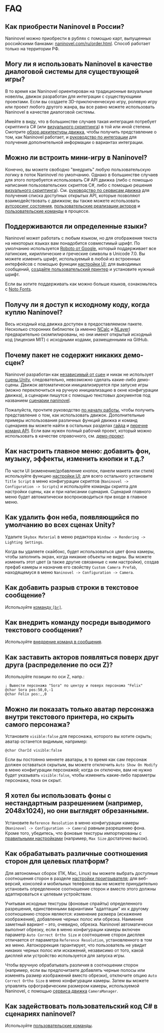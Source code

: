 ﻿# FAQ

## Как приобрести Naninovel в России?

Naninovel можно приобрести в рублях с помощью карт, выпущенных российскими банками: [naninovel.com/ru/order.html](https://naninovel.com/ru/order.html). Способ работает только на территории РФ.

## Могу ли я использовать Naninovel в качестве диалоговой системы для существующей игры?

В то время как Naninovel ориентирован на традиционные визуальные новеллы, движок разработан для интеграции с существующими проектами. Если вы создаете 3D-приключенческую игру, ролевую игру или проект любого другого жанра, вы все равно можете использовать Naninovel в качестве диалоговой системы.

Имейте в виду, что в большинстве случаев такая интеграция потребует скриптинга C# (или [визуального скриптинга](/ru/guide/visual-scripting.md)) в той или иной степени. Смотрите [обзор архитектуры движка](/ru/guide/engine-architecture.md), чтобы получить представление о том, как Naninovel работает, и [руководство по интеграции](/ru/guide/integration-options.md) для получения дополнительной информации о вариантах интеграции.

## Можно ли встроить мини-игру в Naninovel?

Конечно, вы можете свободно "внедрить" любую пользовательскую логику в поток Naninovel по умолчанию. Однако в большинстве случаев для этого потребуется использовать C# API движка (либо с помощью написания пользовательских скриптов C#, либо с помощью решения [визуального скриптинга](/ru/guide/visual-scripting.md)). См. [руководство по сервисам движка](/ru/guide/engine-services.md) для получения списка доступных открытых API, которые позволяют взаимодействовать с движком; вы также можете использовать [аутсорсинг состояния](/ru/guide/state-management.md#пользовательское-состояние), [пользовательские реализации акторов](/ru/guide/state-management.md#пользовательское-состояние) и [пользовательские команды](/ru/guide/custom-commands.md) в процессе.

## Поддерживаются ли определенные языки?

Naninovel может работать с любым языком, но для отображения текста на некоторых языках вам понадобится совместимый шрифт. По умолчанию используется [Roboto от Google](https://fonts.google.com/specimen/Roboto), который поддерживает все латинские, кириллические и греческие символы в Unicode 7.0. Вы можете изменить шрифт, используемый в любой из встроенных интерфейсов с помощью функции [настройки UI](/ru/guide/user-interface.md#кастомизация-UI); для выводимых сообщений, [создайте пользовательский принтер](/ru/guide/text-printers.md#добавление-пользовательских-принтеров) и установите нужный шрифт.

Если вы хотите поддерживать как можно больше языков, ознакомьтесь с [Noto Fonts](https://www.google.com/get/noto/).

## Получу ли я доступ к исходному коду, когда куплю Naninovel?

Весь исходный код движка доступен в предоставляемом пакете. Несколько сторонних библиотек (а именно [NCalc](https://github.com/ncalc/ncalc) и [NLayer](https://github.com/naudio/NLayer)) предварительно скомпилированы, но они имеют открытый исходный код (лицензия MIT) с исходными кодами, размещенными на GitHub.

## Почему пакет не содержит никаких демо-сцен?

Naninovel разработан как [независимый от сцен](/ru/guide/engine-architecture.md#независимость-от-сцен) и никак не использует [сцены Unity](https://docs.unity3d.com/Manual/CreatingScenes.html), следовательно, невозможно сделать какие-либо демо-сцены. Движок автоматически инициализируется при запуске игры (можно переключиться на ручную инициализацию в окне конфигурации движка), а сценарии пишутся с помощью текстовых документов под названием [сценарии naninovel](/ru/guide/naninovel-scripts.md).

Пожалуйста, прочтите руководство [по началу работы](/ru/guide/getting-started.md), чтобы получить представление о том, как использовать движок. Дополнительные примеры использования различных функций движка и команд сценариев вы можете найти в остальных разделах [гайда](/ru/guide/index.md) и [перечне команд API](/ru/api/index.md). Если вам нужен полный рабочий проект, который можно использовать в качестве справочного, см. [демо-проект](/ru/guide/getting-started.html#demo-project).

## Как настроить главное меню: добавить фон, музыку, эффекты, изменить кнопки и т.д.?

По части UI (изменение/добавление кнопок, панели макета или стиля) используйте функцию [настройки UI](/ru/guide/user-interface.md#кастомизация-UI); для всего остального установите `Title Script` в меню конфигурации скриптов (`Naninovel -> Configuration -> Scripts`) и используйте команды скрипта для настройки сцены, как и при написании сценария. Сценарий главного меню будет автоматически воспроизводиться при входе в главное меню.

## Как удалить фон неба, появляющийся по умолчанию во всех сценах Unity?

Удалите `Skybox Material` в меню редактора `Window -> Rendering -> Lighting Settings`.

Когда вы удаляете скайбокс, будет использоваться цвет фона камеры, чтобы заполнить экран, когда никакие объекты не видны. Вы можете изменить этот цвет (а также другие связанные с ним настройки), создав префаб камеры и назначив его свойству `Custom Camera Prefab`, находящемуся в меню `Naninovel -> Configuration -> Camera`.

## Как добавить разрыв строки в текстовое сообщение?

Используйте [команду `[br]`](/ru/api/#br).

## Как внедрить команду посреди выводимого текстового сообщения?

Используйте [внедрение команд в сообщения](/ru/guide/naninovel-scripts.md#встраивание-команд).

## Как заставить акторов появляться поверх друг друга (распределение по оси Z)?

Используйте позиции по оси Z, напр.:

```nani
; Вывести персонажа "Sora" по центру и поверх персонажа "Felix"
@char Sora pos:50,0,-1
@char Felix pos:,,0
```

## Можно ли показать только аватар персонажа внутри текстового принтера, но скрыть самого персонажа?

Установите `visible:false` для персонажа, которого вы хотите скрыть; аватар останется видимым, например:

```nani
@char CharId visible:false
```

Если вы постоянно меняете аватары, в то время как сам персонаж должен оставаться скрытым, вы можете отключить `Auto Show On Modify` в меню конфигурации персонажей; когда он отключен, вам не нужно будет указывать `visible:false`, чтобы изменить какие-либо параметры персонажа, пока он скрыт.

## Я хотел бы использовать фоны с нестандартным разрешением (например, 2048x1024), но они выглядят обрезанными.

Установите `Reference Resolution` в меню конфигурации камеры (`Naninovel -> Configuration -> Camera`) равным разрешению фона. Кроме того, убедитесь, что фоновые текстуры импортированы с [правильными настройками](https://docs.unity3d.com/Manual/class-TextureImporter) (например, `Max Size` достаточно высок).

## Как обрабатывать различные соотношения сторон для целевых платформ?

Для автономных сборок (ПК, Mac, Linux) вы можете выбрать доступные соотношения сторон в разделе [настройки проигрывателя](https://docs.unity3d.com/Manual/class-PlayerSettingsStandalone.html#Resolution); для веб-версий, консолей и мобильных телефонов вы не можете принудительно установить определенное соотношение сторон и вместо этого должны адаптироваться к целевым устройствам.

Учитывая исходные текстуры (фоновые спрайты) определенного разрешения, единственными вариантами "адаптации" их к другому соотношению сторон являются: изменение размера (искажение изображения), добавление черных полос или обрезка. Наименее заметный вариант – это, очевидно, обрезка. Naninovel автоматически выполнит обрезку, если в меню конфигурации камеры включен параметр `Auto Correct Ortho Size` и соотношение сторон дисплея отличается от параметра `Reference Resolution`, установленного в том же меню. Автокоррекция гарантирует, что пользователь не увидит никаких черных полос или искажений, независимо от того, какой дисплей или устройство используется для запуска игры.

Чтобы вручную обрабатывать различия в соотношении сторон (например, если вы предпочитаете добавлять черные полосы или изменять размер изображений вместо обрезки), отключите опцию `Auto Correct Ortho Size` в меню конфигурации камеры. Затем вы можете управлять орфографическим размером камеры, используемой Naninovel, с помощью [сервиса движка](/ru/guide/engine-services.md) `CameraManager`.

## Как задействовать пользовательский код C# в сценариях naninovel?

Используйте [пользовательские команды](/ru/guide/custom-commands.md).
